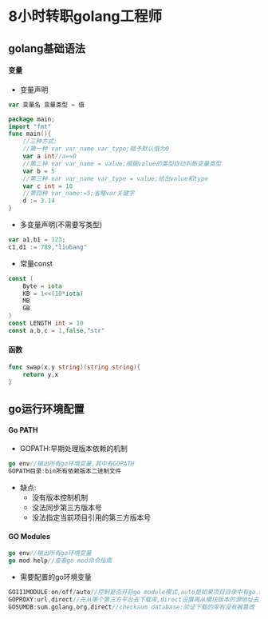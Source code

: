 # 8小时转职golang工程师

## golang基础语法

#### 变量

- 变量声明

```go
var 变量名 变量类型 = 值
```

```go
package main;
import "fmt"
func main(){
    //三种方式:
    //第一种 var var_name var_type;赋予默认值为0
    var a int//a==0
    //第二种 var var_name = value;根据value的类型自动判断变量类型
    var b = 5
    //第三种 var var_name var_type = value;给出value和type
    var c int = 10
    //第四种 var_name:=5;省略var关键字
    d := 3.14
}
```

- 多变量声明(不需要写类型)

```go
var a1,b1 = 123;
c1,d1 := 789,"liubang"
```

- 常量const

```go
const (
    Byte = iota
    KB = 1<<(10*iota)
    MB
    GB
)
const LENGTH int = 10
const a,b,c = 1,false,"str"
```

#### 函数

```go
func swap(x,y string)(string string){
    return y,x
}

```

## go运行环境配置

#### Go PATH

- GOPATH:早期处理版本依赖的机制

```go
go env//输出所有go环境变量,其中有GOPATH
GOPATH目录:bin所有依赖版本二进制文件
```

- 缺点:
  - 没有版本控制机制
  - 没法同步第三方版本号
  - 没法指定当前项目引用的第三方版本号

#### GO Modules

```go
go env//输出所有go环境变量
go mod help//查看go mod命令指南
```

- 需要配置的go环境变量

```go
GO111MODULE:on/off/auto//控制是否开启go module模式,auto是如果项目目录中有go.mod就启动
GOPROXY:url,direct//先从哪个第三方平台去下载库,direct设置再从模块版本的源地址去抓取
GOSUMDB:sum.golang.org,direct//checksum database:验证下载的库有没有被篡改

```


